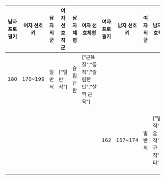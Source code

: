 | 남자 프로필키 | 여자 선호키 | 남자 직군 | 여자 선호직군 | 남자 체형 | 여자 선호체형 | 여자 프로필키 | 남자 선호키 | 여자 직군 | 남자 선호직군 | 여자 체형 | 남자 선호체형 |
|---|---|---|---|---|---|---|---|---|---|---|---|
| 180 | 170~199 | 일반직 | ["일반직"] | 슬림탄탄 | ["근육질","듬직","슬림탄탄","살짝 근육"] | |
| | | | | | | 162 | 157~174 | 일반직 | ["일반직","기술직","연구직","기타"] | 보통 | ["글래머","살짝 볼륨","마른","슬림탄탄","보통","늘씬"] |
